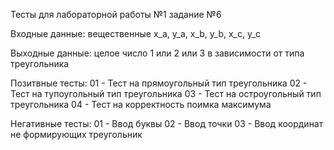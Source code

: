 Тесты для лабораторной работы №1 задание №6

Входные данные: вещественные x_a, y_a, x_b, y_b, x_c, y_c

Выходные данные: целое число 1 или 2 или 3 в зависимости от типа треугольника

Позитвные тесты:
01 - Тест на прямоугольный тип треугольника
02 - Тест на тупоугольный тип треугольника
03 - Тест на остроугольный тип треугольника
04 - Тест на корректность поимка максимума

Негативные тесты:
01 - Ввод буквы
02 - Ввод точки
03 - Ввод координат не формирующих треугольник
